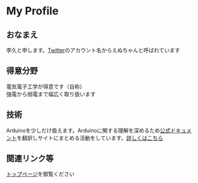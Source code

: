 # My Profile

## おなまえ

李久と申します。[Twitter](https://twitter.com/Nch_MOSFET)のアカウント名からえぬちゃんと呼ばれています

## 得意分野

電気電子工学が得意です（自称）  
強電から弱電まで幅広く取り扱います  

## 技術

Arduinoを少しだけ扱えます。Arduinoに関する理解を深めるため[公式ドキュメント](https://www.arduino.cc/reference/en/)を翻訳しサイトにまとめる活動をしています。[詳しくはこちら](../Arduino/ref)

## 関連リンク等

[トップページ](../README.md#各種リンク)を御覧ください
